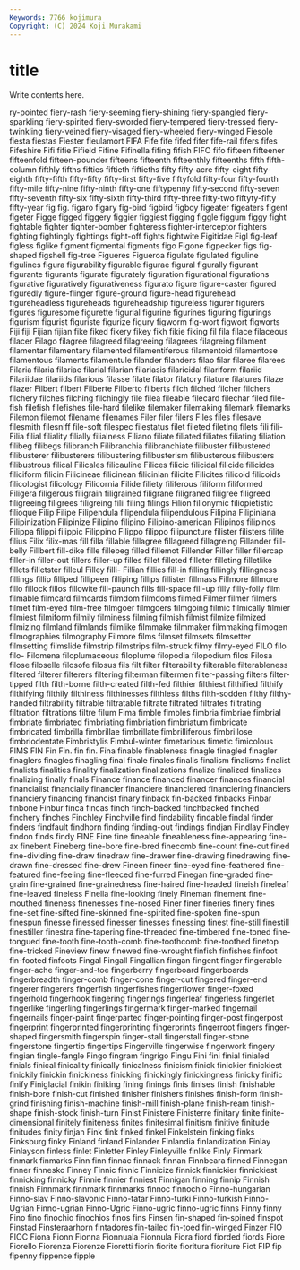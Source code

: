 ```yaml
---
Keywords: 7766 kojimura
Copyright: (C) 2024 Koji Murakami
---
```


# title

Write contents here.



ry-pointed fiery-rash fiery-seeming fiery-shining fiery-spangled fiery-sparkling fiery-spirited
fiery-sworded fiery-tempered fiery-tressed fiery-twinkling fiery-veined fiery-visaged fiery-wheeled fiery-winged Fiesole fiesta
fiestas Fiester fieulamort FIFA Fife fife fifed fifer fife-rail fifers
fifes Fifeshire Fifi fifie Fifield Fifine Fifinella fifing fifish FIFO
fifo fifteen fifteener fifteenfold fifteen-pounder fifteens fifteenth fifteenthly fifteenths fifth
fifth-column fifthly fifths fifties fiftieth fiftieths fifty fifty-acre fifty-eight fifty-eighth
fifty-fifth fifty-fifty fifty-first fifty-five fiftyfold fifty-four fifty-fourth fifty-mile fifty-nine fifty-ninth
fifty-one fiftypenny fifty-second fifty-seven fifty-seventh fifty-six fifty-sixth fifty-third fifty-three fifty-two
fiftyty-fifty fifty-year fig fig. figaro figary fig-bird figbird figboy figeater
figeaters figent figeter Figge figged figgery figgier figgiest figging figgle
figgum figgy fight fightable fighter fighter-bomber fighteress fighter-interceptor fighters fighting
fightingly fightings fight-off fights fightwite Figitidae Figl fig-leaf figless figlike
figment figmental figments figo Figone figpecker figs fig-shaped figshell fig-tree
Figueres Figueroa figulate figulated figuline figulines figura figurability figurable figurae
figural figurally figurant figurante figurants figurate figurately figuration figurational figurations
figurative figuratively figurativeness figurato figure figure-caster figured figuredly figure-flinger figure-ground
figure-head figurehead figureheadless figureheads figureheadship figureless figurer figurers figures figuresome
figurette figurial figurine figurines figuring figurings figurism figurist figuriste figurize
figury figworm fig-wort figwort figworts Fiji fiji Fijian fijian fike
fiked fikery fikey fikh fikie fiking fil fila filace filaceous
filacer Filago filagree filagreed filagreeing filagrees filagreing filament filamentar filamentary
filamented filamentiferous filamentoid filamentose filamentous filaments filamentule filander filanders filao
filar filaree filarees Filaria filaria filariae filarial filarian filariasis filaricidal
filariform filariid Filariidae filariids filarious filasse filate filator filatory filature
filatures filaze filazer Filbert filbert Filberte Filberto filberts filch filched
filcher filchers filchery filches filching filchingly file filea fileable filecard
filechar filed file-fish filefish filefishes file-hard filelike filemaker filemaking filemark
filemarks Filemon filemot filename filenames Filer filer filers Files files
filesave filesmith filesniff file-soft filespec filestatus filet fileted fileting filets
fili fili- Filia filial filiality filially filialness Filiano filiate filiated
filiates filiating filiation filibeg filibegs filibranch Filibranchia filibranchiate filibuster filibustered
filibusterer filibusterers filibustering filibusterism filibusterous filibusters filibustrous filical Filicales filicauline
Filices filicic filicidal filicide filicides filiciform filicin Filicineae filicinean filicinian
filicite Filicites filicoid filicoids filicologist filicology Filicornia Filide filiety filiferous
filiform filiformed Filigera filigerous filigrain filigrained filigrane filigraned filigree filigreed
filigreeing filigrees filigreing filii filing filings Filion filionymic filiopietistic filioque
Filip Filipe Filipendula filipendula filipendulous Filipina Filipiniana Filipinization Filipinize Filipino
filipino Filipino-american Filipinos filipinos Filippa filippi filippic Filippino Filippo filippo
filipuncture filister filisters filite filius Filix filix-mas fill filla fillable
fillagree fillagreed fillagreing Fillander fill-belly Fillbert fill-dike fille fillebeg filled
fillemot Fillender Filler filler fillercap filler-in filler-out fillers filler-up filles
fillet filleted filleter filleting filletlike fillets filletster filleul Filley filli-
Fillian fillies fill-in filling fillingly fillingness fillings fillip filliped fillipeen
filliping fillips fillister fillmass Fillmore fillmore fillo fillock fillos fillowite
fill-paunch fills fill-space fill-up filly filly-folly film filmable filmcard filmcards
filmdom filmdoms filmed Filmer filmer filmers filmet film-eyed film-free filmgoer
filmgoers filmgoing filmic filmically filmier filmiest filmiform filmily filminess filming
filmish filmist filmize filmized filmizing filmland filmlands filmlike filmmake filmmaker
filmmaking filmogen filmographies filmography Filmore films filmset filmsets filmsetter filmsetting
filmslide filmstrip filmstrips film-struck filmy filmy-eyed FILO filo filo- Filomena
filoplumaceous filoplume filopodia filopodium filos Filosa filose filoselle filosofe filosus
fils filt filter filterability filterable filterableness filtered filterer filterers filtering
filterman filtermen filter-passing filters filter-tipped filth filth-borne filth-created filth-fed filthier
filthiest filthified filthify filthifying filthily filthiness filthinesses filthless filths filth-sodden
filthy filthy-handed filtrability filtrable filtratable filtrate filtrated filtrates filtrating filtration
filtrations filtre filum Fima fimble fimbles fimbria fimbriae fimbrial fimbriate
fimbriated fimbriating fimbriation fimbriatum fimbricate fimbricated fimbrilla fimbrillae fimbrillate fimbrilliferous
fimbrillose fimbriodentate Fimbristylis Fimbul-winter fimetarious fimetic fimicolous FIMS FIN Fin
Fin. fin fin. Fina finable finableness finagle finagled finagler finaglers
finagles finagling final finale finales finalis finalism finalisms finalist finalists
finalities finality finalization finalizations finalize finalized finalizes finalizing finally finals
Finance finance financed financer finances financial financialist financially financier financiere
financiered financiering financiers financiery financing financist finary finback fin-backed finbacks
Finbar finbone Finbur finca fincas finch finch-backed finchbacked finched finchery
finches Finchley Finchville find findability findable findal finder finders findfault
findhorn finding finding-out findings findjan Findlay Findley findon finds findy
FINE Fine fine fineable fineableness fine-appearing fine-ax finebent Fineberg fine-bore
fine-bred finecomb fine-count fine-cut fined fine-dividing fine-draw finedraw fine-drawer fine-drawing
finedrawing fine-drawn fine-dressed fine-drew Fineen fineer fine-eyed fine-feathered fine-featured fine-feeling
fine-fleeced fine-furred Finegan fine-graded fine-grain fine-grained fine-grainedness fine-haired fine-headed fineish
fineleaf fine-leaved fineless Finella fine-looking finely Fineman finement fine-mouthed fineness
finenesses fine-nosed Finer finer fineries finery fines fine-set fine-sifted fine-skinned
fine-spirited fine-spoken fine-spun finespun finesse finessed finesser finesses finessing finest
fine-still finestill finestiller finestra fine-tapering fine-threaded fine-timbered fine-toned fine-tongued fine-tooth
fine-tooth-comb fine-toothcomb fine-toothed finetop fine-tricked Fineview finew finewed fine-wrought finfish
finfishes finfoot fin-footed finfoots Fingal Fingall Fingallian fingan fingent finger
fingerable finger-ache finger-and-toe fingerberry fingerboard fingerboards fingerbreadth finger-comb finger-cone finger-cut
fingered finger-end fingerer fingerers fingerfish fingerfishes fingerflower finger-foxed fingerhold fingerhook
fingering fingerings fingerleaf fingerless fingerlet fingerlike fingerling fingerlings fingermark finger-marked
fingernail fingernails finger-paint fingerparted finger-pointing finger-post fingerpost fingerprint fingerprinted fingerprinting
fingerprints fingerroot fingers finger-shaped fingersmith fingerspin finger-stall fingerstall finger-stone fingerstone
fingertip fingertips Fingerville fingerwise fingerwork fingery fingian fingle-fangle Fingo fingram
fingrigo Fingu Fini fini finial finialed finials finical finicality finically
finicalness finicism finick finickier finickiest finickily finickin finickiness finicking finickingly
finickingness finicky finific finify Finiglacial finikin finiking fining finings finis
finises finish finishable finish-bore finish-cut finished finisher finishers finishes finish-form
finish-grind finishing finish-machine finish-mill finish-plane finish-ream finish-shape finish-stock finish-turn Finist
Finistere Finisterre finitary finite finite-dimensional finitely finiteness finites finitesimal finitism
finitive finitude finitudes finity finjan Fink fink finked finkel Finkelstein
finking finks Finksburg finky Finland finland Finlander Finlandia finlandization Finlay
Finlayson finless finlet Finletter Finley Finleyville finlike Finly Finmark finmark
finmarks Finn finn finnac finnack finnan Finnbeara finned Finnegan finner
finnesko Finney Finnic finnic Finnicize finnick finnickier finnickiest finnicking finnicky
Finnie finnier finniest Finnigan finning finnip Finnish finnish Finnmark finnmark
finnmarks finnoc finnochio Finno-hungarian Finno-slav Finno-slavonic Finno-tatar Finno-turki Finno-turkish Finno-Ugrian
Finno-ugrian Finno-Ugric Finno-ugric finno-ugric finns Finny finny Fino fino finochio
finochios finos fins Finsen fin-shaped fin-spined finspot Finstad Finsteraarhorn fintadores
fin-tailed fin-toed fin-winged Finzer FIO FIOC Fiona Fionn Fionna Fionnuala
Fionnula Fiora fiord fiorded fiords Fiore Fiorello Fiorenza Fiorenze Fioretti
fiorin fiorite fioritura fioriture Fiot FIP fip fipenny fippence fipple
